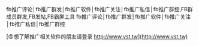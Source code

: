 fb推广评论│fb推广群发│fb推广软件│fb推广关注│fb推广私信│fb推广群控,FB群成员群发,FB发帖,FB霸屏工具
fb推广评论│fb推广群发│fb推广软件│fb推广关注│fb推广私信│fb推广群控

[😍想了解推广相关软件的朋友请登录 http://www.vst.tw](http://www.vst.tw)



